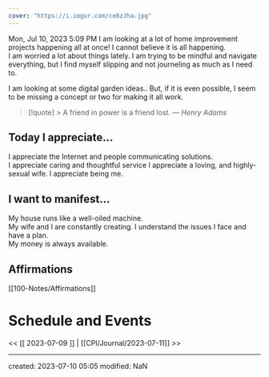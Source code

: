 ```yaml
---
cover: "https://i.imgur.com/ce8zJha.jpg"
---
```


Mon, Jul 10, 2023 5:09 PM
I am looking at a lot of home improvement projects happening all at once!  I cannot believe it is all happening.  
I am worried a lot about things lately.   I am trying to be mindful and navigate everything, but I find myself slipping and not journeling as much as I need to.  

I am looking at some digital garden ideas.. But, if it is even possible, I seem to be missing a concept or two for making it all work. 






>[!quote] > A friend in power is a friend lost.
> — <cite>Henry Adams</cite>

## Today I appreciate...
I appreciate the Internet and people communicating solutions.   
I appreciate caring and thoughtful service
I appreciate a loving, and highly-sexual wife. 
I appreciate being me. 

## I want to manifest...
My house runs like a well-oiled machine.  
My wife and I are constantly creating. 
I understand the issues I face and have a plan.  
My money is always available. 

## Affirmations
[[100-Notes/Affirmations]]













# Schedule and Events




<< [[ 2023-07-09 ]] | [[CPI/Journal/2023-07-11]] >>

---
created: 2023-07-10 05:05
modified: NaN

 